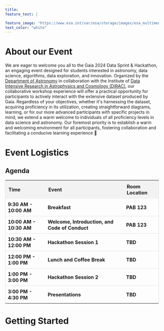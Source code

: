 ```yaml
---
title:
feature_text: |

feature_image: "https://www.esa.int/var/esa/storage/images/esa_multimedia/images/2018/04/gaia_s_sky_in_colour2/17475368-10-eng-GB/Gaia_s_sky_in_colour_pillars.jpg"
text_color: "white"
---
```



# About our Event

We are eager to welcome you all to the Gaia 2024 Data Sprint & Hackathon, an engaging event designed for students interested in astronomy, data science, algorithms, data exploration, and innovation. Organized by the [Department of Astronomy](https://astro.washington.edu/) in collaboration with the Institute of [Data Intensive Research in Astrophysics and Cosmology (DiRAC)](https://dirac.astro.washington.edu/), our collaborative workshop experience will offer a practical opportunity for participants to actively interact with the extensive dataset produced by Gaia. Regardless of your objectives, whether it's harnessing the dataset, acquiring proficiency in its utilization, creating straightforward diagrams, learning, or for our more advanced participants with specific projects in mind, we extend a warm welcome to individuals of all proficiency levels in data science and astronomy. Our foremost priority is to establish a warm and welcoming environment for all participants, fostering collaboration and facilitating a conducive learning experience :rocket:


# Event Logistics


## Agenda

<!-- Fancy HTML Table with Breakfast -->
<table style="width:100%; border-collapse: collapse; border: 1px solid #ddd;">
  <tr>
    <th style="text-align: left; padding: 10px; background-color: #f2f2f2;">Time</th>
    <th style="text-align: left; padding: 10px; background-color: #f2f2f2;">Event</th>
    <th style="text-align: left; padding: 10px; background-color: #f2f2f2;">Room Location</th>
  </tr>
  <tr>
    <td style="padding: 8px; border-bottom: 1px solid #ddd;"><b>9:30 AM - 10:00 AM</b></td>
    <td style="padding: 8px; border-bottom: 1px solid #ddd;"><b>Breakfast</b></td>
    <td style="padding: 8px; border-bottom: 1px solid #ddd;"><b>PAB 123</b></td>
  </tr>
  <tr>
    <td style="padding: 8px; border-bottom: 1px solid #ddd;"><b>10:00 AM - 10:30 AM</b></td>
    <td style="padding: 8px; border-bottom: 1px solid #ddd;"><b>Welcome, Introduction, and Code of Conduct</b></td>
    <td style="padding: 8px; border-bottom: 1px solid #ddd;"><b>PAB 123</b></td>
  </tr>
  <tr>
    <td style="padding: 8px; border-bottom: 1px solid #ddd;"><b>10:30 AM - 12:00 PM</b></td>
    <td style="padding: 8px; border-bottom: 1px solid #ddd;"><b>Hackathon Session 1</b></td>
    <td style="padding: 8px; border-bottom: 1px solid #ddd;"><b>TBD</b></td>
  </tr>
  <tr>
    <td style="padding: 8px; border-bottom: 1px solid #ddd;"><b>12:00 PM - 1:00 PM</b></td>
    <td style="padding: 8px; border-bottom: 1px solid #ddd;"><b>Lunch and Coffee Break</b></td>
    <td style="padding: 8px; border-bottom: 1px solid #ddd;"><b>TBD</b></td>
  </tr>
  <tr>
    <td style="padding: 8px; border-bottom: 1px solid #ddd;"><b>1:00 PM - 3:00 PM</b></td>
    <td style="padding: 8px; border-bottom: 1px solid #ddd;"><b>Hackathon Session 2</b></td>
    <td style="padding: 8px; border-bottom: 1px solid #ddd;"><b>TBD</b></td>
  </tr>
  <tr>
    <td style="padding: 8px;"><b>3:00 PM - 4:30 PM</b></td>
    <td style="padding: 8px;"><b>Presentations</b></td>
    <td style="padding: 8px;"><b> TBD </b></td>
  </tr>
</table>




# Getting Started
